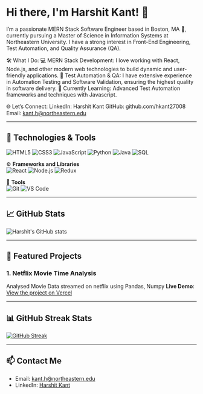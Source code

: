 # Hi there, I'm Harshit Kant! 👋

I’m a passionate MERN Stack Software Engineer based in Boston, MA 🏡, currently pursuing a Master of Science in Information Systems at Northeastern University. I have a strong interest in Front-End Engineering, Test Automation, and Quality Assurance (QA).

🛠 What I Do:
💻 MERN Stack Development: I love working with React, Node.js, and other modern web technologies to build dynamic and user-friendly applications.
🤖 Test Automation & QA: I have extensive experience in Automation Testing and Software Validation, ensuring the highest quality in software delivery.
🌱 Currently Learning:
Advanced Test Automation frameworks and techniques with Javascript.

🌐 Let’s Connect:
LinkedIn: Harshit Kant
GitHub: github.com/hkant27008
Email: kant.h@northeastern.edu

---

## 🔧 Technologies & Tools

![HTML5](https://img.shields.io/badge/-HTML5-333333?style=flat&logo=HTML5)
![CSS3](https://img.shields.io/badge/-CSS3-333333?style=flat&logo=css3)
![JavaScript](https://img.shields.io/badge/-JavaScript-333333?style=flat&logo=javascript)
![Python](https://img.shields.io/badge/-Python-333333?style=flat&logo=python)
![Java](https://img.shields.io/badge/-Java-333333?style=flat&logo=java)
![SQL](https://img.shields.io/badge/-SQL-333333?style=flat&logo=postgresql)

⚙️ **Frameworks and Libraries**  
![React](https://img.shields.io/badge/-React-333333?style=flat&logo=react)
![Node.js](https://img.shields.io/badge/-Node.js-333333?style=flat&logo=node.js)
![Redux](https://img.shields.io/badge/-Redux-333333?style=flat&logo=redux)

🔧 **Tools**  
![Git](https://img.shields.io/badge/-Git-333333?style=flat&logo=git)
![VS Code](https://img.shields.io/badge/-VS%20Code-333333?style=flat&logo=visual-studio-code)

---

## 📈 GitHub Stats
![Harshit's GitHub stats](https://github-readme-stats.vercel.app/api?username=hkant27008&show_icons=true&theme=radical)

---

## 🚀 Featured Projects
### 1. Netflix Movie Time Analysis 
Analysed Movie Data streamed on netflix using Pandas, Numpy 
**Live Demo**: [View the project on Vercel](https://vercel.com/hkant27008s-projects/netflix_movie_time_analysis/deployments)


---

## 📊 GitHub Streak Stats
[![GitHub Streak](https://streak-stats.demolab.com?user=hkant27008&theme=radical)](https://git.io/streak-stats)

---

## 📫 Contact Me

- Email: [kant.h@northeastern.edu](mailto:kant.h@northeastern.edu)
- LinkedIn: [Harshit Kant](https://www.linkedin.com/in/harshit-kant-hk-0a87864b/)
